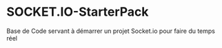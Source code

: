 # SOCKET.IO-StarterPack
Base de Code servant à démarrer un projet Socket.io pour faire du temps réel
